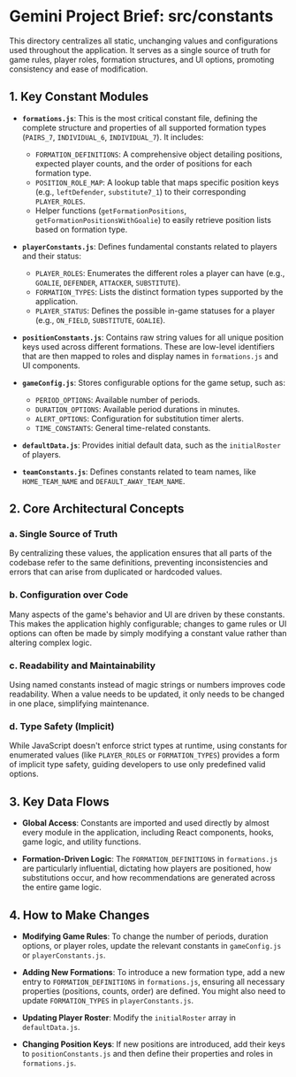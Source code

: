 # Gemini Project Brief: src/constants

This directory centralizes all static, unchanging values and configurations used throughout the application. It serves as a single source of truth for game rules, player roles, formation structures, and UI options, promoting consistency and ease of modification.

## 1. Key Constant Modules

- **`formations.js`**: This is the most critical constant file, defining the complete structure and properties of all supported formation types (`PAIRS_7`, `INDIVIDUAL_6`, `INDIVIDUAL_7`). It includes:
  - `FORMATION_DEFINITIONS`: A comprehensive object detailing positions, expected player counts, and the order of positions for each formation type.
  - `POSITION_ROLE_MAP`: A lookup table that maps specific position keys (e.g., `leftDefender`, `substitute7_1`) to their corresponding `PLAYER_ROLES`.
  - Helper functions (`getFormationPositions`, `getFormationPositionsWithGoalie`) to easily retrieve position lists based on formation type.

- **`playerConstants.js`**: Defines fundamental constants related to players and their status:
  - `PLAYER_ROLES`: Enumerates the different roles a player can have (e.g., `GOALIE`, `DEFENDER`, `ATTACKER`, `SUBSTITUTE`).
  - `FORMATION_TYPES`: Lists the distinct formation types supported by the application.
  - `PLAYER_STATUS`: Defines the possible in-game statuses for a player (e.g., `ON_FIELD`, `SUBSTITUTE`, `GOALIE`).

- **`positionConstants.js`**: Contains raw string values for all unique position keys used across different formations. These are low-level identifiers that are then mapped to roles and display names in `formations.js` and UI components.

- **`gameConfig.js`**: Stores configurable options for the game setup, such as:
  - `PERIOD_OPTIONS`: Available number of periods.
  - `DURATION_OPTIONS`: Available period durations in minutes.
  - `ALERT_OPTIONS`: Configuration for substitution timer alerts.
  - `TIME_CONSTANTS`: General time-related constants.

- **`defaultData.js`**: Provides initial default data, such as the `initialRoster` of players.

- **`teamConstants.js`**: Defines constants related to team names, like `HOME_TEAM_NAME` and `DEFAULT_AWAY_TEAM_NAME`.

## 2. Core Architectural Concepts

### a. Single Source of Truth
By centralizing these values, the application ensures that all parts of the codebase refer to the same definitions, preventing inconsistencies and errors that can arise from duplicated or hardcoded values.

### b. Configuration over Code
Many aspects of the game's behavior and UI are driven by these constants. This makes the application highly configurable; changes to game rules or UI options can often be made by simply modifying a constant value rather than altering complex logic.

### c. Readability and Maintainability
Using named constants instead of magic strings or numbers improves code readability. When a value needs to be updated, it only needs to be changed in one place, simplifying maintenance.

### d. Type Safety (Implicit)
While JavaScript doesn't enforce strict types at runtime, using constants for enumerated values (like `PLAYER_ROLES` or `FORMATION_TYPES`) provides a form of implicit type safety, guiding developers to use only predefined valid options.

## 3. Key Data Flows

- **Global Access**: Constants are imported and used directly by almost every module in the application, including React components, hooks, game logic, and utility functions.

- **Formation-Driven Logic**: The `FORMATION_DEFINITIONS` in `formations.js` are particularly influential, dictating how players are positioned, how substitutions occur, and how recommendations are generated across the entire game logic.

## 4. How to Make Changes

- **Modifying Game Rules**: To change the number of periods, duration options, or player roles, update the relevant constants in `gameConfig.js` or `playerConstants.js`.

- **Adding New Formations**: To introduce a new formation type, add a new entry to `FORMATION_DEFINITIONS` in `formations.js`, ensuring all necessary properties (positions, counts, order) are defined. You might also need to update `FORMATION_TYPES` in `playerConstants.js`.

- **Updating Player Roster**: Modify the `initialRoster` array in `defaultData.js`.

- **Changing Position Keys**: If new positions are introduced, add their keys to `positionConstants.js` and then define their properties and roles in `formations.js`.